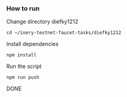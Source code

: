  ### How to run

Change directory diefky1212

```shell
cd ~/inery-testnet-faucet-tasks/diefky1212
```

Install dependencies

```shell
npm install
```

Run the script

```
npm run push
```
DONE